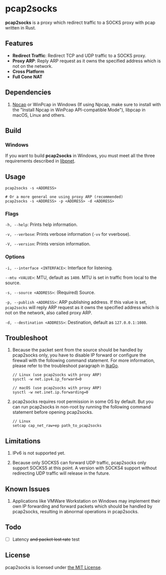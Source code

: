 # pcap2socks

**pcap2socks** is a proxy which redirect traffic to a SOCKS proxy with pcap written in Rust.

## Features

- **Redirect Traffic**: Redirect TCP and UDP traffic to a SOCKS proxy.
- **Proxy ARP**: Reply ARP request as it owns the specified address which is not on the network.
- **Cross Platform**
- **Full Cone NAT**

## Dependencies

1. [Npcap](http://www.npcap.org/) or WinPcap in Windows (If using Npcap, make sure to install with the "Install Npcap in WinPcap API-compatible Mode"), libpcap in macOS, Linux and others.

## Build

### Windows

If you want to build **pcap2socks** in Windows, you must meet all the three requirements described in [libpnet](https://github.com/libpnet/libpnet#windows).

## Usage

```
pcap2socks -s <ADDRESS>

# Or a more general one using proxy ARP (recommended)
pcap2socks -s <ADDRESS> -p <ADDRESS> -d <ADDRESS>
```

### Flags

`-h, --help`: Prints help information.

`-v, --verbose`: Prints verbose information (`-vv` for vverbose).

`-V, --version`: Prints version information.

### Options

`-i, --interface <INTERFACE>`: Interface for listening.

`--mtu <VALUE>`: MTU, default as `1400`. MTU is set in traffic from local to the source.

`-s, --source <ADDRESS>`: (Required) Source.

`-p, --publish <ADDRESS>`: ARP publishing address. If this value is set, `pcap2socks` will reply ARP request as it owns the specified address which is not on the network, also called proxy ARP.

`-d, --destination <ADDRESS>`: Destination, default as `127.0.0.1:1080`.

## Troubleshoot

1. Because the packet sent from the source should be handled by pcap2socks only, you have to disable IP forward or configure the firewall with the following command statement. For more information, please refer to the troubleshoot paragraph in [IkaGo](https://github.com/zhxie/ikago#troubleshoot).

   ```
   // Linux (use pcap2socks with proxy ARP)
   sysctl -w net.ipv4.ip_forward=0

   // macOS (use pcap2socks with proxy ARP)
   sysctl -w net.inet.ip.forwarding=0
   ```

2. pcap2socks requires root permission in some OS by default. But you can run pcap2socks in non-root by running the following command statement before opening pcap2socks.
   ```
   // Linux
   setcap cap_net_raw+ep path_to_pcap2socks
   ```

## Limitations

1. IPv6 is not supported yet.

2. Because only SOCKS5 can forward UDP traffic, pcap2socks only support SOCKS5 at this point. A version with SOCKS4 support without redirecting UDP traffic will release in the future.

## Known Issues

1. Applications like VMWare Workstation on Windows may implement their own IP forwarding and forward packets which should be handled by pcap2socks, resulting in abnormal operations in pcap2socks.

## Todo

- [ ] Latency ~~and packet lost rate~~ test

## License

pcap2socks is licensed under [the MIT License](/LICENSE).
